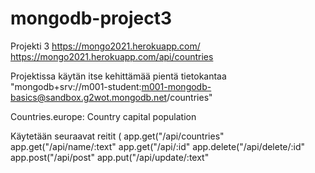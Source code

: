 # mongodb-project3
Projekti 3
https://mongo2021.herokuapp.com/
https://mongo2021.herokuapp.com/api/countries

Projektissa käytän itse kehittämää pientä tietokantaa "mongodb+srv://m001-student:m001-mongodb-basics@sandbox.g2wot.mongodb.net/countries"

Countries.europe: 
Country
capital
population

Käytetään seuraavat reitit (
app.get("/api/countries"
app.get("/api/name/:text"
app.get("/api/:id"
app.delete("/api/delete/:id"
app.post("/api/post"
app.put("/api/update/:text"


